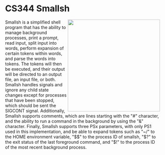 # CS344 Smallsh

<img align="right" width="300" height="300" src="https://user-images.githubusercontent.com/28117713/227071738-290bcdb5-4f17-4ba5-9e77-c39ca97393fb.png">

Smallsh is a simplified shell program that has the ability to manage background processes, print a prompt, read input, split input into words, perform expansion of certain tokens within words, and parse the words into tokens. The tokens will then be executed, and their output will be directed to an output file, an input file, or both. Smallsh handles signals and ignore any child state changes except for processes that have been stopped, which should be sent the SIGCONT signal. Additionally, Smallsh supports comments, which are lines starting with the "#" character, and the ability to run a command in the background by using the "&" character. Finally, Smallsh supports three PSx parameters, with only PS1 used in this implementation, and be able to expand tokens such as "~/" to the HOME environment variable, "$$" to the process ID of smallsh, "$?" to the exit status of the last foreground command, and "$!" to the process ID of the most recent background process.

